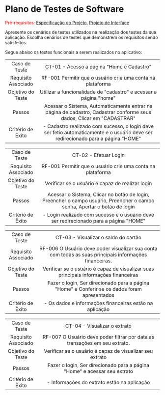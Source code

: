 # Plano de Testes de Software

<span style="color:red">Pré-requisitos: <a href="2-Especificação do Projeto.md"> Especificação do Projeto</a></span>, <a href="3-Projeto de Interface.md"> Projeto de Interface</a>

Apresente os cenários de testes utilizados na realização dos testes da sua aplicação. Escolha cenários de testes que demonstrem os requisitos sendo satisfeitos.

Segue abaixo os testes funcionais a serem realizados no aplicativo: 

<table>
  <tr>
    <td align="center" width="100">Caso de Teste</td>
    <td align="center" width="800">CT-01 - Acesso a página "Home e Cadastro"</td>
  </tr>
  <tr>
    <td align="center">Requisito Associado</td>
    <td align="center">RF-001 Permitir que o usuário crie uma conta na plataforma</td>
  </tr>
   <tr>
    <td align="center">Objetivo do Teste</td>
    <td align="center">Utilizar a funcionalidade de "cadastro" e acessar a página "home"</td>
  </tr>
  <tr>
    <td align="center">Passos</td>
    <td align="center">Acessar o Sistema, Automaticamente entrar na página de cadastro, Cadastrar conforme seus dados, Clicar em "CADASTRAR"</td>
  </tr>
  <tr>
    <td align="center">Critério de Êxito</td>
    <td align="center">- Cadastro realizado com sucesso, o login deve ser fetio automaticamente e o usuário deve ser redirecionado para a página "HOME"</td>
  </tr>
</table>

<table>
  <tr>
    <td align="center" width="100">Caso de Teste</td>
    <td align="center" width="800">CT-02 - Efetuar Login</td>
  </tr>
  <tr>
    <td align="center">Requisito Associado</td>
    <td align="center">RF-001 Permitir que o usuário crie uma conta na plataforma</td>
  </tr>
   <tr>
    <td align="center">Objetivo do Teste</td>
    <td align="center">Verificar se o usuário é capaz de realizar login</td>
  </tr>
  <tr>
    <td align="center">Passos</td>
    <td align="center">Acessar o Sistema, Clicar no botão de login, Preencher o campo usuário, Preencher o campo senha, Apertar o botão de login</td>
  </tr>
  <tr>
    <td align="center">Critério de Êxito</td>
    <td align="center">- Login realizado com sucesso e o usuário deve ser redirecionado para a página "HOME"</td>
  </tr>
</table>

<table>
  <tr>
    <td align="center" width="100">Caso de Teste</td>
    <td align="center" width="800">CT-03 - Visualizar o saldo do cartão</td>
  </tr>
  <tr>
    <td align="center">Requisito Associado</td>
    <td align="center">RF-006 O Usuário deve poder visualizar sua conta com todas as suas principais informações financeiras.</td>
  </tr>
   <tr>
    <td align="center">Objetivo do Teste</td>
    <td align="center">Verificar se o usuário é capaz de visualizar suas principais informações financeiras</td>
  </tr>
  <tr>
    <td align="center">Passos</td>
    <td align="center">Fazer o login, Ser direcionado para a página "Home" e Conferir se os dados foram apresentados </td>
  </tr>
  <tr>
    <td align="center">Critério de Êxito</td>
    <td align="center">- Os dados e informações financeiras estão na aplicação</td>
  </tr>
</table>

<table>
  <tr>
    <td align="center" width="100">Caso de Teste</td>
    <td align="center" width="800">CT-04 - Visualizar o extrato</td>
  </tr>
  <tr>
    <td align="center">Requisito Associado</td>
    <td align="center">RF-007 O Usuário deve poder filtrar por data as transações em seu extrato.</td>
  </tr>
   <tr>
    <td align="center">Objetivo do Teste</td>
    <td align="center">Verificar se o usuário é capaz de visualizar seu extrato</td>
  </tr>
  <tr>
    <td align="center">Passos</td>
    <td align="center">Fazer o login, Ser direcionado para a página "Home" e acessar seu extrato</td>
  </tr>
  <tr>
    <td align="center">Critério de Êxito</td>
    <td align="center">- Informações do extrato estão na aplicação</td>
  </tr>
</table>


